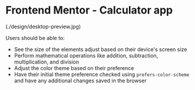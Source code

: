 # Frontend Mentor - Calculator app

(./design/desktop-preview.jpg)

Users should be able to:

- See the size of the elements adjust based on their device's screen size
- Perform mathematical operations like addition, subtraction, multiplication, and division
- Adjust the color theme based on their preference
- Have their initial theme preference checked using `prefers-color-scheme` and have any additional changes saved in the browser
